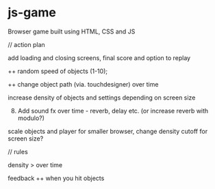 # js-game

Browser game built using HTML, CSS and JS

// action plan

<!-- pre) change score styling -->

<!-- ) decide on main avatar -->

<!-- 1. Add 3 different objects -->

<!-- ++ function to generate random integer between 1-15 in order to select class -->

<!-- ++ create sound-loading function array -->

<!-- 2. Configure different sound for different objects -->

<!-- Configure mechanics so that collision increases feedback -->

<!-- ++) Add background soundscape(s) -->

add loading and closing screens, final score and option to replay

++ random speed of objects (1-10);

++ change object path (via. touchdesigner) over time

increase density of objects and settings depending on screen size

8. Add sound fx over time - reverb, delay etc. (or increase reverb with modulo?)

scale objects and player for smaller browser, change density cutoff for screen size?

// rules

density > over time

feedback ++ when you hit objects
